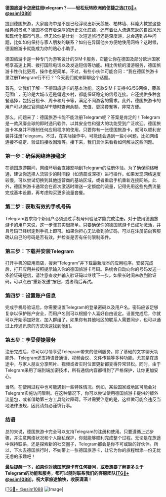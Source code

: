 **德国旅游卡怎麽註冊telegram？——轻松玩转欧洲的便捷之选[[TG💪+ @esim1088](https://t.me/s/esim1088)]**

提到德国旅游，大家脑海中是不是已经浮现出新天鹅堡、柏林墙、科隆大教堂这些经典的景点？德国不仅有着深厚的历史文化底蕴，还有着让人流连忘返的自然风光和现代化都市气息。但无论你是计划一次短途旅行还是深度游，总会遇到各种问题，比如如何保持与家人朋友的联系？如何在异国他乡方便地使用网络？这时候，德国旅游卡就能成为你的贴心小助手。

德国旅游卡是一种专门为游客设计的SIM卡服务，它能让你在德国及部分欧洲国家畅享高速上网、拨打国际电话以及发送短信等功能。相比传统的漫游服务，德国旅游卡性价比更高，操作也更简单。不过，有些小伙伴可能会问：“我在德国旅游卡里注册Telegram行不行？”今天我们就来聊聊这个话题。

首先，让我们了解一下德国旅游卡的基本功能。这款SIM卡支持4G/5G网络，覆盖范围广，无论是大城市还是偏远乡村，都能保证稳定的信号连接。它还提供多种套餐选择，包括日租卡、周卡和月卡等，满足不同游客的需求。此外，德国旅游卡的用户可以通过官网或APP随时查询余额、充值、更换套餐等，非常方便。

那么，问题来了：德国旅游卡能不能注册Telegram呢？答案是肯定的！Telegram是一款风靡全球的即时通讯软件，以其安全性和强大的功能受到广泛欢迎。德国旅游卡本身并不限制任何应用程序的使用，只要你有一张德国旅游卡，就可以顺利安装并注册Telegram。不过，在实际操作中，可能还会遇到一些小问题，比如网络连接不稳定、验证码接收困难等。接下来，我们具体来看看如何解决这些问题。

### **第一步：确保网络连接稳定**
在德国旅游期间，网络环境会直接影响到Telegram的注册体验。为了确保网络畅通，建议你选择人流较少的时间段（如清晨或深夜）进行操作。如果发现网络速度较慢，可以尝试切换到其他运营商的基站区域，或者重启手机重新连接网络。此外，德国旅游卡通常会在首次激活时赠送一定额度的流量，记得先用这些免费流量完成基本设置，再考虑购买更多流量套餐。

### **第二步：获取有效的手机号码**
Telegram要求每个新用户必须通过手机号码验证才能完成注册。对于使用德国旅游卡的用户来说，这一步骤其实很简单。只要确保你的德国旅游卡已成功激活，并且号码已经绑定到手机上即可。如果你担心无法收到验证码，可以在注册前向客服确认自己的号码是否有效，并检查是否有任何限制条件。

### **第三步：下载并安装Telegram**
打开手机的应用商店，搜索“Telegram”并下载最新版本的应用程序。安装完成后，打开应用并按照提示输入你的德国旅游卡号码。系统会自动向你的号码发送一条验证码短信，请注意查收并输入验证码以继续下一步。如果长时间未收到验证码，可以点击“重新发送”按钮，或者稍后再试。

### **第四步：设置账户信息**
完成手机号验证后，你需要设置Telegram的登录密码以及用户名。密码应该足够复杂以保护账户安全，而用户名则可以根据个人喜好自由设定。设置完成后，你就可以开始添加好友、加入群组了。如果你有其他地区的联系人需要同步，也可以通过上传通讯录的方式快速找到他们。

### **第五步：享受便捷服务**
注册完成后，你可以尽情享受Telegram带来的便利服务。除了基础的文字聊天功能外，Telegram还支持语音通话、视频会议、文件传输等多种功能。尤其是在旅途中，与家人朋友分享照片、视频或者实时位置更新都变得异常轻松。同时，由于Telegram采用了端到端加密技术，所有通信内容都得到了严格保护，让你更加安心。

当然，在使用过程中也可能遇到一些特殊情况。例如，某些国家或地区可能会对Telegram实施访问限制。在这种情况下，你可以尝试使用德国旅游卡提供的额外流量包，或者借助第三方工具绕过障碍。不过需要注意的是，这样做可能会违反当地法律法规，因此请务必谨慎行事。

### **结语**
总的来说，德国旅游卡完全可以支持Telegram的注册和使用。只要遵循上述步骤，并注意网络状况和个人隐私保护，你就能够顺利完成整个过程。无论是在旅途中保持联系，还是探索新的社交圈子，Telegram都会是你不可或缺的好伙伴。所以，下次去德国旅行时，不妨带上一张德国旅游卡，让它为你的旅程增添一份无忧无虑的乐趣吧！

**最后提醒一下，如果你对德国旅游卡有任何疑问，或者想要了解更多关于Telegram的功能和服务，都可以随时联系我们的客服团队[[TG💪+ @esim1088](https://t.me/s/esim1088)]。祝大家旅途愉快，收获满满！**

[[TG💪+ @esim1088](https://t.me/s/esim1088) ![Image](https://i.postimg.cc/4NQfJmqS/Snipaste-2025-05-13-00-14-12.png)]